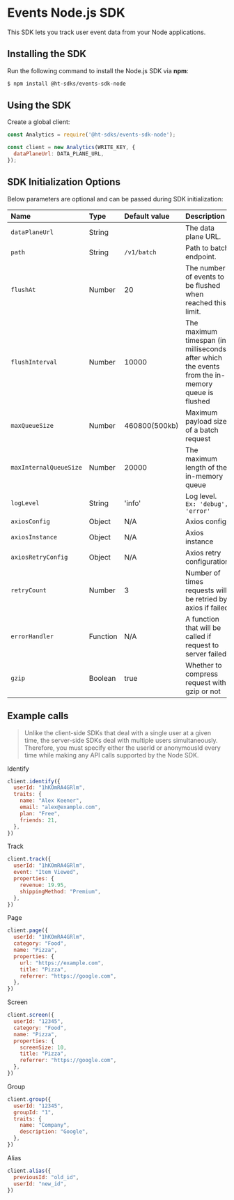 # Events Node.js SDK

This SDK lets you track user event data from your Node applications.

## Installing the SDK

Run the following command to install the Node.js SDK via **npm**:

```bash
$ npm install @ht-sdks/events-sdk-node
```

## Using the SDK

Create a global client:

```javascript
const Analytics = require('@ht-sdks/events-sdk-node');

const client = new Analytics(WRITE_KEY, {
  dataPlaneUrl: DATA_PLANE_URL,
});
```

## SDK Initialization Options

Below parameters are optional and can be passed during SDK initialization:

| Name                   | Type     | Default value                            | Description                                                                                       |
| :--------------------- | :------- | :--------------------------------------- | :------------------------------------------------------------------------------------------------ |
| `dataPlaneUrl`         | String   |                                          | The data plane URL.                                                                               |
| `path`                 | String   | `/v1/batch`                              | Path to batch endpoint.                                                                           |
| `flushAt`              | Number   | 20                                       | The number of events to be flushed when reached this limit.                                       |
| `flushInterval`        | Number   | 10000                                    | The maximum timespan (in milliseconds) after which the events from the in-memory queue is flushed |
| `maxQueueSize`         | Number   | 460800(500kb)                            | Maximum payload size of a batch request                                                           |
| `maxInternalQueueSize` | Number   | 20000                                    | The maximum length of the in-memory queue                                                         |
| `logLevel`             | String   | 'info'                                   | Log level. `Ex: 'debug', 'error'`                                                                 |
| `axiosConfig`          | Object   | N/A                                      | Axios config                                                                                      |
| `axiosInstance`        | Object   | N/A                                      | Axios instance                                                                                    |
| `axiosRetryConfig`     | Object   | N/A                                      | Axios retry configuration                                                                         |
| `retryCount`           | Number   | 3                                        | Number of times requests will be retried by axios if failed                                       |
| `errorHandler`         | Function | N/A                                      | A function that will be called if request to server failed                                        |
| `gzip`                 | Boolean  | true                                     | Whether to compress request with gzip or not                                                      |

## Example calls

> Unlike the client-side SDKs that deal with a single user at a given time, the server-side SDKs deal with multiple users simultaneously. Therefore, you must specify either the userId or anonymousId every time while making any API calls supported by the Node SDK.

Identify
```javascript
client.identify({
  userId: "1hKOmRA4GRlm",
  traits: {
    name: "Alex Keener",
    email: "alex@example.com",
    plan: "Free",
    friends: 21,
  },
})
```

Track
```javascript
client.track({
  userId: "1hKOmRA4GRlm",
  event: "Item Viewed",
  properties: {
    revenue: 19.95,
    shippingMethod: "Premium",
  },
})
```

Page
```javascript
client.page({
  userId: "1hKOmRA4GRlm",
  category: "Food",
  name: "Pizza",
  properties: {
    url: "https://example.com",
    title: "Pizza",
    referrer: "https://google.com",
  },
})
```

Screen
```javascript
client.screen({
  userId: "12345",
  category: "Food",
  name: "Pizza",
  properties: {
    screenSize: 10,
    title: "Pizza",
    referrer: "https://google.com",
  },
})
```

Group
```javascript
client.group({
  userId: "12345",
  groupId: "1",
  traits: {
    name: "Company",
    description: "Google",
  },
})
```

Alias
```javascript
client.alias({
  previousId: "old_id",
  userId: "new_id",
})
```

